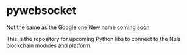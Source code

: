 # pywebsocket
Not the same as the Google one
New name coming soon

This is the repository for upcoming Python libs to connect to the Nuls blockchain modules and platform.


